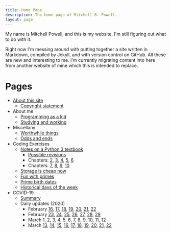 ```yaml
---
title: Home Page
description: The home page of Mitchell B. Powell.
layout: page
---
```


My name is Mitchell Powell, and this is my website. I'm still figuring out what to do with it.

Right now I'm messing around with putting together a site written in Markdown, compiled by Jekyll, and with version control on GitHub. All these are new and interesting to me. I'm currently migrating content into here from another website of mine which this is intended to replace.

# Pages
* [About this site](p/about-site.html)
    * [Copyright statement](p/copyright-statement.html)
* About me
    * [Programming as a kid](p/messing-around.html)
    * [Studying and working](p/work-and-study.html)
* Miscellany
    * [Worthwhile things](p/worthwhile-things.html)
    * [Odds and ends](p/odds-and-ends.html)
* Coding Exercises
    * [Notes on a Python 3 textbook](p/think-like/)
        * [Possible revisions](p/think-like/possible-revisions.html)
        * Chapters: [2](p/think-like/c2.html), [3](p/think-like/c3.html), [4](p/think-like/c4.html), [5](p/think-like/c5.html), [6](p/think-like/c6.html)
        * Chapters: [7](p/think-like/c7.html), [8](p/think-like/c8.html), [9](p/think-like/c9.html), [10](p/think-like/c10.html)
    * [Storage is cheap now](p/storage-prices.html)
    * [Fun with primes](p/fun-with-primes.html)
    * [Prime birth dates](p/prime-birth-dates.html)
    * [Historical days of the week](p/historical-days-of-the-week.html)
* COVID-19
    * [Summary](p/covid/coronavirus-pages.html)
    * Daily updates (2020)
        * February [16](p/covid/thinking-covid.html), [17](p/covid/2020-2-17.html), [18](p/covid/2020-2-18.hmtl), [19](p/covid/2020-2-19.hmtl), [20](p/covid/2020-2-20.hmtl), [21](p/covid/2020-2-21.hmtl), [22](p/covid/2020-2-22.hmtl)
        * February [23](p/covid/2020-2-23.hmtl), [24](p/covid/2020-2-24.hmtl), [25](p/covid/2020-2-25.hmtl), [26](p/covid/2020-2-26.hmtl), [27](p/covid/2020-2-27.hmtl), [28](p/covid/2020-2-28.hmtl), [29](p/covid/2020-2-29.hmtl)
        * March [1](p/covid/2020-3-1.hmtl), [2](p/covid/2020-3-2.hmtl), [3](p/covid/2020-3-3.hmtl), [4](p/covid/2020-3-4.hmtl), [5](p/covid/2020-3-5.hmtl), [6](p/covid/2020-3-6.hmtl), [7](p/covid/2020-3-7.hmtl), [8](p/covid/2020-3-8.hmtl), [9](p/covid/2020-3-9.hmtl), [10](p/covid/2020-3-10.hmtl), [11](p/covid/2020-3-11.hmtl), [12](p/covid/2020-3-12.hmtl)
        * March [13](p/covid/2020-3-13.hmtl), [14](p/covid/2020-3-14.hmtl), [15](p/covid/2020-3-15.hmtl), [16](p/covid/2020-3-16.hmtl), [17](p/covid/2020-3-17.hmtl), [18](p/covid/2020-3-18.hmtl), [19](p/covid/2020-3-19.hmtl), [20](p/covid/2020-3-20.hmtl), [21](p/covid/2020-3-21.hmtl), [22](p/covid/2020-3-22.hmtl)
